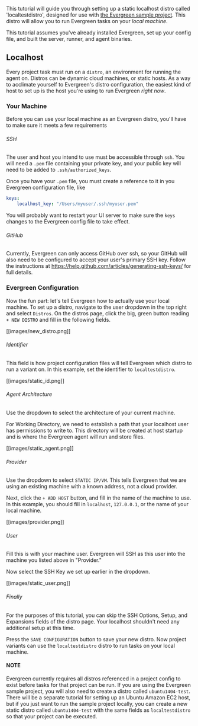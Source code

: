 This tutorial will guide you through setting up a static localhost distro called 'localtestdistro', designed for use with [the Evergreen sample project](https://github.com/evergreen-ci/sample). This distro will allow you to run Evergreen tasks on your _local machine_.

This tutorial assumes you've already installed Evergreen, set up your config file, and built the server, runner, and agent binaries.

## Localhost

Every project task must run on a `distro`, an environment for running the agent on. 
Distros can be dynamic cloud machines, or static hosts.
As a way to acclimate yourself to Evergreen's distro configuration, the easiest kind of host to set up is the host you're using to run Evergreen _right now_.

### Your Machine

Before you can use your local machine as an Evergreen distro, you'll have to make sure it meets a few requirements

###### SSH

The user and host you intend to use must be accessible through `ssh`.
You will need a `.pem` file containing your private key, and your public key will need to be added to `.ssh/authorized_keys`.

Once you have your `.pem` file, you must create a reference to it in you Evergreen configuration file, like
```yaml
keys:
    localhost_key: "/Users/myuser/.ssh/myuser.pem"
```

You will probably want to restart your UI server to make sure the `keys` changes to the Evergreen config file to take effect.

###### GitHub
Currently, Evergreen can only access GitHub over ssh, so your GitHub will also need to be configured to accept your user's primary SSH key.
Follow the instructions at https://help.github.com/articles/generating-ssh-keys/ for full details.

### Evergreen Configuration
Now the fun part: let's tell Evergreen how to actually use your local machine.
To set up a distro, navigate to the user dropdown in the top right and select `Distros`.
On the distros page, click the big, green button reading `+ NEW DISTRO` and fill in the following fields.


[[images/new_distro.png]]

###### Identifier
This field is how project configuration files will tell Evergreen which distro to run a variant on. In this example, set the identifier to `localtestdistro`.


[[images/static_id.png]]


###### Agent Architecture
Use the dropdown to select the architecture of your current machine.

For Working Directory, we need to establish a path that your localhost user has permissions to write to.
This directory will be created at host startup and is where the Evergreen agent will run and store files.


[[images/static_agent.png]]


###### Provider
Use the dropdown to select `STATIC IP/VM`.
This tells Evergreen that we are using an existing machine with a known address, not a cloud provider.

Next, click the `+ ADD HOST` button, and fill in the name of the machine to use.
In this example, you should fill in `localhost`, `127.0.0.1`, or the name of your local machine.


[[images/provider.png]]

###### User
Fill this is with your machine user.
Evergreen will SSH as this user into the machine you listed above in "Provider."

Now select the SSH Key we set up earlier in the dropdown.


[[images/static_user.png]]

###### Finally

For the purposes of this tutorial, you can skip the SSH Options, Setup, and Expansions fields of the distro page.
Your localhost shouldn't need any additional setup at this time.

Press the `SAVE CONFIGURATION` button to save your new distro.
Now project variants can use the `localtestdistro` distro to run tasks on your local machine.

#### NOTE
Evergreen currently requires all distros referenced in a project config to exist before tasks for that project can be run.
If you are using the Evergreen sample project, you will also need to create a distro called `ubuntu1404-test`.
There will be a separate tutorial for setting up an Ubuntu Amazon EC2 host, but if you just want to run the sample project locally, you can create a new static distro called `ubuntu1404-test` with the same fields as `localtestdistro` so that your project can be executed.










